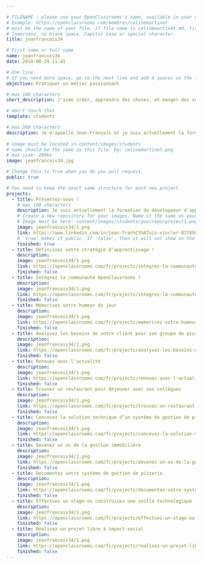 ```yaml
---

# FILENAME : please use your OpenClassrooms's name, available in your url.
# Example: https://openclassrooms.com/membres/celinemartinet
# must be the name of your file. If file name is celinemartinet.md, title is celinemartinet.
# lowercase, no blank space, Capital case or special character.
title: jeanfrancois34

# First name or full name
name: jeanfrancois34
date: 2018-08-29 11:41

# One line.
# If you need more space, go to the next line and add 4 spaces on the left, as in 'description'.
objective: Pratiquer un métier passionnant

# max 100 characters
short_description: J'aime créer, apprendre des choses, et manger des sushis

# don't touch that
template: students

# max 500 characters
description: Je m'appelle Jean-François et je suis actuellement la formation OpenClassrooms de développeur d'application Android. Je réside actuellement à Montpellier et j'apprécie le climat et la proximité des plages ! J'espère devenir développeur en 2019 et trouver un poste de salarié ou travailler en freelance. 
 
# image must be located in content/images/students
# name should be the same as this file. Eg: celinemartinet.png
# max size: 200ko
image: jeanfrancois34.jpg

# Change this to True when you do you pull request.
public: true

# You need to keep the exact same structure for each new project.
projects:
  - title: Présentez-vous !
    # max 100 characters
    description: Je suis actuellement la formation de développeur d'application android.                                            
    # Create a new repository for your images. Name it the same as your nickname and profile picture.
    # Image must be here: content/images/students/yourrepo/project1.png
    image: jeanfrancois34/1.png
    link: https://www.linkedin.com/in/jean-fran%C3%A7ois-vincler-837450154/
    # 'true' makes it public. If 'false', then it will not show on the website.
    finished: true
  - title: Définissez votre stratégie d'apprentissage ! 	
    description: 
    image: jeanfrancois34/1.png
    link: https://openclassrooms.com/fr/projects/integrez-la-communaute-openclassrooms
    finished: false
  - title: Intégrez la communauté OpenClassrooms ! 
    description: 
    image: jeanfrancois34/1.png
    link: https://openclassrooms.com/fr/projects/integrez-la-communaute-openclassrooms
    finished: false
  - title: Mémorisez votre humeur du jour 	
    description: 
    image: jeanfrancois34/1.png
    link: https://openclassrooms.com/fr/projects/memorisez-votre-humeur-du-jour
    finished: false
  - title: Analysez les besoins de votre client pour son groupe de pizzerias 
    description: 
    image: jeanfrancois34/1.png
    link: https://openclassrooms.com/fr/projects/analysez-les-besoins-de-votre-client-pour-son-groupe-de-pizzerias
    finished: false
  - title: Renouez avec l'actualité 
    description: 
    image: jeanfrancois34/1.png
    link: https://openclassrooms.com/fr/projects/renouez-avec-l-actualite
    finished: false
  - title: Trouvez un restaurant pour déjeuner avec vos collègues 	
    description: 
    image: jeanfrancois34/1.png
    link: https://openclassrooms.com/fr/projects/trouvez-un-restaurant-pour-dejeuner-avec-vos-collegues
    finished: false
  - title: Concevez la solution technique d’un système de gestion de pizzeria
    description: 
    image: jeanfrancois34/1.png
    link: https://openclassrooms.com/fr/projects/concevez-la-solution-technique-d-un-systeme-de-gestion-de-pizzeria
    finished: false
  - title: Devenez un as de la gestion immobilière 
    description: 
    image: jeanfrancois34/1.png
    link: https://openclassrooms.com/fr/projects/devenez-un-as-de-la-gestion-immobiliere
    finished: false
  - title: Documentez votre système de gestion de pizzeria 	
    description: 
    image: jeanfrancois34/1.png
    link: https://openclassrooms.com/fr/projects/documentez-votre-systeme-de-gestion-de-pizzeria
    finished: false
  - title: Effectuez un stage ou construisez une veille technologique 	
    description: 
    image: jeanfrancois34/1.png
    link: https://openclassrooms.com/fr/projects/effectuez-un-stage-ou-construisez-une-veille-technologique
    finished: false
  - title: Réalisez un projet libre à impact social 
    description: 
    image: jeanfrancois34/1.png
    link: https://openclassrooms.com/fr/projects/realisez-un-projet-libre-a-impact-social-1
    finished: false
---
```

